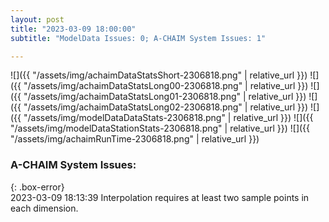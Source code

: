 ```yaml
---
layout: post
title: "2023-03-09 18:00:00"
subtitle: "ModelData Issues: 0; A-CHAIM System Issues: 1"

---
```


![]({{ "/assets/img/achaimDataStatsShort-2306818.png" | relative_url }})
![]({{ "/assets/img/achaimDataStatsLong00-2306818.png" | relative_url }})
![]({{ "/assets/img/achaimDataStatsLong01-2306818.png" | relative_url }})
![]({{ "/assets/img/achaimDataStatsLong02-2306818.png" | relative_url }})
![]({{ "/assets/img/modelDataDataStats-2306818.png" | relative_url }})
![]({{ "/assets/img/modelDataStationStats-2306818.png" | relative_url }})
![]({{ "/assets/img/achaimRunTime-2306818.png" | relative_url }})


### A-CHAIM System Issues:  
  
{: .box-error}  
2023-03-09 18:13:39 Interpolation requires at least two sample points in each dimension.  
